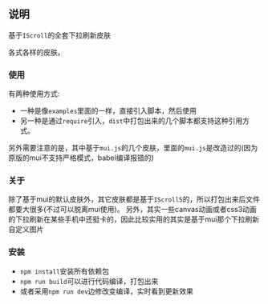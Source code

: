 ## 说明
基于`IScroll`的全套下拉刷新皮肤

各式各样的皮肤。

### 使用
有两种使用方式:

* 一种是像`examples`里面的一样，直接引入脚本，然后使用
* 另一种是通过`require`引入，`dist`中打包出来的几个脚本都支持这种引用方式。

另外需要注意的是，其中基于`mui.js`的几个皮肤，里面的`mui.js`是改造过的(因为原版的mui不支持严格模式，babel编译报错的)

### 关于
除了基于mui的默认皮肤外，其它皮肤都是基于`IScroll5`的，所以打包出来后文件都要大很多(不过可以脱离mui使用)。
另外，其实一些canvas动画或者css3动画的下拉刷新在某些手机中还挺卡的，因此比较实用的其实是基于mui那个下拉刷新自定义图片

### 安装

* `npm install`安装所有依赖包
* `npm run build`可以进行代码编译，打包出来
* 或者采用`npm run dev`边修改变编译，实时看到更新效果